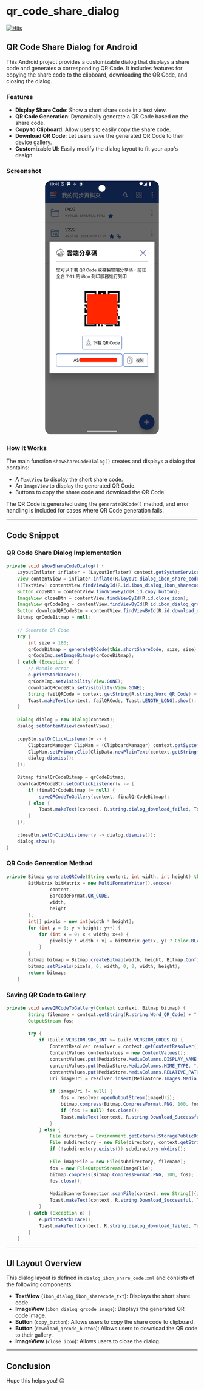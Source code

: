 # qr_code_share_dialog

[![Hits](https://hits.seeyoufarm.com/api/count/incr/badge.svg?url=https%3A%2F%2Fgithub.com%2Foakleychen0707%2Fqr_code_share_dialog&count_bg=%23473DC8&title_bg=%23555555&icon=&icon_color=%23E7E7E7&title=hits&edge_flat=false)](https://hits.seeyoufarm.com)

## QR Code Share Dialog for Android

This Android project provides a customizable dialog that displays a share code and generates a corresponding QR Code. It includes features for copying the share code to the clipboard, downloading the QR Code, and closing the dialog.

### Features

- **Display Share Code**: Show a short share code in a text view.
- **QR Code Generation**: Dynamically generate a QR Code based on the share code.
- **Copy to Clipboard**: Allow users to easily copy the share code.
- **Download QR Code**: Let users save the generated QR Code to their device gallery.
- **Customizable UI**: Easily modify the dialog layout to fit your app's design.

### Screenshot

<p align="center">
  <img src="QRcode UI.png" width="300" />
</p>

### How It Works

The main function `showShareCodeDialog()` creates and displays a dialog that contains:
- A `TextView` to display the short share code.
- An `ImageView` to display the generated QR Code.
- Buttons to copy the share code and download the QR Code.

The QR Code is generated using the `generateQRCode()` method, and error handling is included for cases where QR Code generation fails.

---

## Code Snippet

### QR Code Share Dialog Implementation

```java
private void showShareCodeDialog() {
    LayoutInflater inflater = (LayoutInflater) context.getSystemService(Context.LAYOUT_INFLATER_SERVICE);
    View contentView = inflater.inflate(R.layout.dialog_ibon_share_code, null);
    ((TextView) contentView.findViewById(R.id.ibon_dialog_ibon_sharecode_txt)).setText(this.shortShareCode);
    Button copyBtn = contentView.findViewById(R.id.copy_button);
    ImageView closeBtn = contentView.findViewById(R.id.close_icon);
    ImageView qrCodeImg = contentView.findViewById(R.id.ibon_dialog_qrcode_image);
    Button downloadQRCodeBtn = contentView.findViewById(R.id.download_qrcode_button);
    Bitmap qrCodeBitmap = null;

    // Generate QR Code
    try {
        int size = 180;
        qrCodeBitmap = generateQRCode(this.shortShareCode, size, size);
        qrCodeImg.setImageBitmap(qrCodeBitmap);
    } catch (Exception e) {
        // Handle error
        e.printStackTrace();
        qrCodeImg.setVisibility(View.GONE);
        downloadQRCodeBtn.setVisibility(View.GONE);
        String failQRCode = context.getString(R.string.Word_QR_Code) + context.getString(R.string.fail_msg);
        Toast.makeText(context, failQRCode, Toast.LENGTH_LONG).show();
    }

    Dialog dialog = new Dialog(context);
    dialog.setContentView(contentView);

    copyBtn.setOnClickListener(v -> {
        ClipboardManager ClipMan = (ClipboardManager) context.getSystemService(Context.CLIPBOARD_SERVICE);
        ClipMan.setPrimaryClip(ClipData.newPlainText(context.getString(R.string.dialog_share_code), shortShareCode));
        dialog.dismiss();
    });

    Bitmap finalQrCodeBitmap = qrCodeBitmap;
    downloadQRCodeBtn.setOnClickListener(v -> {
        if (finalQrCodeBitmap != null) {
            saveQRCodeToGallery(context, finalQrCodeBitmap);
        } else {
            Toast.makeText(context, R.string.dialog_download_failed, Toast.LENGTH_SHORT).show();
        }
    });

    closeBtn.setOnClickListener(v -> dialog.dismiss());
    dialog.show();
}
```

### QR Code Generation Method

```java
private Bitmap generateQRCode(String content, int width, int height) throws WriterException {
        BitMatrix bitMatrix = new MultiFormatWriter().encode(
                content,
                BarcodeFormat.QR_CODE,
                width,
                height
        );
        int[] pixels = new int[width * height];
        for (int y = 0; y < height; y++) {
            for (int x = 0; x < width; x++) {
                pixels[y * width + x] = bitMatrix.get(x, y) ? Color.BLACK : Color.WHITE;
            }
        }
        Bitmap bitmap = Bitmap.createBitmap(width, height, Bitmap.Config.ARGB_8888);
        bitmap.setPixels(pixels, 0, width, 0, 0, width, height);
        return bitmap;
    }
```

### Saving QR Code to Gallery

```java
private void saveQRCodeToGallery(Context context, Bitmap bitmap) {
        String filename = context.getString(R.string.Word_QR_Code) + "_" + shortShareCode + ".png";
        OutputStream fos;

        try {
            if (Build.VERSION.SDK_INT >= Build.VERSION_CODES.Q) {
                ContentResolver resolver = context.getContentResolver();
                ContentValues contentValues = new ContentValues();
                contentValues.put(MediaStore.MediaColumns.DISPLAY_NAME, filename);
                contentValues.put(MediaStore.MediaColumns.MIME_TYPE, "image/png");
                contentValues.put(MediaStore.MediaColumns.RELATIVE_PATH, Environment.DIRECTORY_PICTURES + "/" + context.getString(R.string.Word_QR_Code));
                Uri imageUri = resolver.insert(MediaStore.Images.Media.EXTERNAL_CONTENT_URI, contentValues);

                if (imageUri != null) {
                    fos = resolver.openOutputStream(imageUri);
                    bitmap.compress(Bitmap.CompressFormat.PNG, 100, fos);
                    if (fos != null) fos.close();
                    Toast.makeText(context, R.string.Download_Successful, Toast.LENGTH_SHORT).show();
                }
            } else {
                File directory = Environment.getExternalStoragePublicDirectory(Environment.DIRECTORY_PICTURES);
                File subdirectory = new File(directory, context.getString(R.string.Word_QR_Code));
                if (!subdirectory.exists()) subdirectory.mkdirs();

                File imageFile = new File(subdirectory, filename);
                fos = new FileOutputStream(imageFile);
                bitmap.compress(Bitmap.CompressFormat.PNG, 100, fos);
                fos.close();

                MediaScannerConnection.scanFile(context, new String[]{imageFile.getAbsolutePath()}, null, (path, uri) -> {});
                Toast.makeText(context, R.string.Download_Successful, Toast.LENGTH_SHORT).show();
            }
        } catch (Exception e) {
            e.printStackTrace();
            Toast.makeText(context, R.string.dialog_download_failed, Toast.LENGTH_SHORT).show();
        }
    }
```

---

## UI Layout Overview

This dialog layout is defined in `dialog_ibon_share_code.xml` and consists of the following components:

- **TextView** (`ibon_dialog_ibon_sharecode_txt`): Displays the short share code.
- **ImageView** (`ibon_dialog_qrcode_image`): Displays the generated QR code image.
- **Button** (`copy_button`): Allows users to copy the share code to clipboard.
- **Button** (`download_qrcode_button`): Allows users to download the QR code to their gallery.
- **ImageView** (`close_icon`): Allows users to close the dialog.

---

## Conclusion

Hope this helps you! 😊
